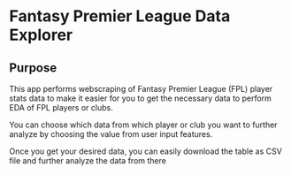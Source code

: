 # Fantasy Premier League Data Explorer

## Purpose
This app performs webscraping of Fantasy Premier League (FPL) player stats data to make it easier for you to get the necessary data to perform EDA of FPL players or clubs.

You can choose which data from which player or club you want to further analyze by choosing the value from user input features.

Once you get your desired data, you can easily download the table as CSV file and further analyze the data from there
